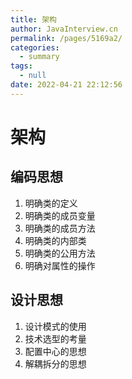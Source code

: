 ```yaml
---
title: 架构
author: JavaInterview.cn
permalink: /pages/5169a2/
categories: 
  - summary
tags: 
  - null
date: 2022-04-21 22:12:56
---
```




# 架构

## 编码思想
1. 明确类的定义
2. 明确类的成员变量
3. 明确类的成员方法
4. 明确类的内部类
5. 明确类的公用方法
6. 明确对属性的操作


## 设计思想
1. 设计模式的使用
2. 技术选型的考量
3. 配置中心的思想
4. 解耦拆分的思想
